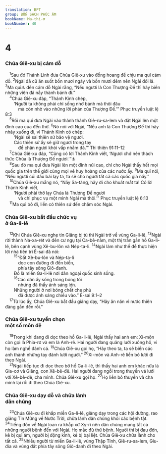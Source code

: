```yaml
---
translation: BPT
group: BỐN SÁCH PHÚC ÂM
bookName: Ma-thi-ơ 
bookNumber: 40
---
```


<div class="title"><h1>4</h1><h3>Chúa Giê-xu bị cám dỗ</h3></div>
<span class="verse mat_4_1"> <sup>1</sup>Sau đó Thánh Linh đưa Chúa Giê-xu vào đồng hoang để chịu ma quỉ cám dỗ.</span>
<span class="verse mat_4_2"><sup>2</sup>Ngài đã cữ ăn suốt bốn mươi ngày và bốn mươi đêm nên Ngài đói lả.</span>
<span class="verse mat_4_3"><sup>3</sup>Ma quỉ<a data-toggle="tooltip" data-placement="bottom" title="Nguyên văn, “Kẻ cám dỗ.”">⚓</a> đến cám dỗ Ngài rằng, “Nếu ngươi là Con Thượng Đế thì hãy biến những viên đá nầy thành bánh đi.”<br/></span>
<span class="verse mat_4_4"> <sup>4</sup>Chúa Giê-xu đáp, “Thánh Kinh chép,<br/>  ‘Người ta không phải chỉ sống nhờ bánh mà thôi đâu<br/>   mà còn nhờ vào những lời phán của Thượng Đế.’” Phục truyền luật lệ 8:3<br/></span>
<span class="verse mat_4_5"> <sup>5</sup>Rồi ma quỉ đưa Ngài vào thành thánh Giê-ru-sa-lem và đặt Ngài lên một đỉnh cao của đền thờ.</span>
<span class="verse mat_4_6"><sup>6</sup>Nó nói với Ngài, “Nếu anh là Con Thượng Đế thì hãy nhảy xuống đi, vì Thánh Kinh có chép:<br/>  ‘Ngài sẽ sai thiên sứ bảo vệ ngươi.<br/>  Các thiên sứ ấy sẽ giữ ngươi trong tay<br/>   để chân ngươi khỏi vấp nhằm đá.’” Thi thiên 91:11–12<br/></span>
<span class="verse mat_4_7"> <sup>7</sup>Chúa Giê-xu đáp, “Cũng có lời Thánh Kinh viết, ‘Ngươi chớ nên thách thức Chúa là Thượng Đế ngươi.’”<a data-toggle="tooltip" data-placement="bottom" title="Phục 6:16">⚓</a><br/></span>
<span class="verse mat_4_8"> <sup>8</sup>Sau đó ma quỉ đưa Ngài lên một đỉnh núi cao, chỉ cho Ngài thấy hết mọi quốc gia trên thế giới cùng mọi vẻ huy hoàng của các nước ấy.</span>
<span class="verse mat_4_9"><sup>9</sup>Ma quỉ nói, “Nếu ngươi cúi đầu bái lạy ta, ta sẽ cho ngươi tất cả các quốc gia nầy.”<br/></span>
<span class="verse mat_4_10"> <sup>10</sup>Chúa Giê-xu mắng nó, “Nầy Sa-tăng, hãy đi cho khuất mắt ta! Có lời Thánh Kinh viết,<br/>  ‘Ngươi phải thờ lạy Chúa là Thượng Đế ngươi<br/>   và chỉ phục vụ một mình Ngài mà thôi.’” Phục truyền luật lệ 6:13<br/></span>
<span class="verse mat_4_11"> <sup>11</sup>Ma quỉ bỏ đi, liền có thiên sứ đến chăm sóc Ngài.<br/></span>
<div class="title"><h3>Chúa Giê-xu bắt đầu chức vụ<br/>ở Ga-li-lê</h3></div>
<span class="verse mat_4_12"> <sup>12</sup>Khi Chúa Giê-xu nghe tin Giăng bị tù thì Ngài trở về vùng Ga-li-lê.</span>
<span class="verse mat_4_13"><sup>13</sup>Ngài rời thành Na-xa-rét và đến cư ngụ tại Ca-bê-nâm, một thị trấn gần hồ Ga-li-lê, bên cạnh vùng Xê-bu-lôn và Nép-ta-li.</span>
<span class="verse mat_4_14"><sup>14</sup>Ngài làm như thế để thực hiện lời nhà tiên tri Ê-sai đã nói:<br/></span>
<span class="verse mat_4_15">  <sup>15</sup>“Đất Xê-bu-lôn và Nép-ta-li<br/>   dọc con đường đi đến biển,<br/>   phía tây sông Giô-đanh.<br/>  Đó là miền Ga-li-lê nơi dân ngoại quốc sinh sống.<br/></span>
<span class="verse mat_4_16">  <sup>16</sup>Các dân ấy sống trong bóng tối<br/>   nhưng đã thấy ánh sáng lớn.<br/>  Những người ở nơi bóng chết che phủ<br/>   đã được ánh sáng chiếu vào.” Ê-sai 9:1–2<br/></span>
<span class="verse mat_4_17"> <sup>17</sup>Từ lúc ấy, Chúa Giê-xu bắt đầu giảng dạy, “Hãy ăn năn vì nước thiên đàng gần đến rồi.”<br/></span>
<div class="title"><h3>Chúa Giê-xu tuyển chọn<br/>một số môn đệ</h3></div>
<span class="verse mat_4_18"> <sup>18</sup>Trong khi đang đi dọc theo hồ Ga-li-lê, Ngài thấy hai anh em: Xi-môn còn gọi là Phia-rơ và em là Anh-rê. Hai người đang quăng lưới xuống hồ, vì họ làm nghề đánh cá.</span>
<span class="verse mat_4_19"><sup>19</sup>Chúa Giê-xu gọi họ, “Hãy theo ta, ta sẽ biến các anh thành những tay đánh lưới người.”</span>
<span class="verse mat_4_20"><sup>20</sup>Xi-môn và Anh-rê liền bỏ lưới đi theo Ngài.<br/></span>
<span class="verse mat_4_21"> <sup>21</sup>Ngài tiếp tục đi dọc theo bờ hồ Ga-li-lê, thì thấy hai anh em khác nữa là Gia-cơ và Giăng, con Xê-bê-đê. Hai người đang ngồi trong thuyền vá lưới với Xê-bê-đê, cha mình. Chúa Giê-xu gọi họ.</span>
<span class="verse mat_4_22"><sup>22</sup>Họ liền bỏ thuyền và cha mình lại rồi đi theo Chúa Giê-xu.<br/></span>
<div class="title"><h3>Chúa Giê-xu dạy dỗ và chữa lành<br/>dân chúng</h3></div>
<span class="verse mat_4_23"> <sup>23</sup>Chúa Giê-xu đi khắp miền Ga-li-lê, giảng dạy trong các hội đường, rao giảng Tin Mừng về Nước Trời, chữa lành dân chúng khỏi các bệnh tật.</span>
<span class="verse mat_4_24"><sup>24</sup>Tiếng đồn về Ngài loan ra khắp xứ Xy-ri nên dân chúng mang tất cả những người bệnh đến với Ngài. Họ mắc đủ thứ bệnh. Người thì bị đau đớn, kẻ bị quỉ ám, người bị động kinh, kẻ bị bại liệt. Chúa Giê-xu chữa lành cho tất cả.</span>
<span class="verse mat_4_25"><sup>25</sup>Nhiều người từ miền Ga-li-lê, vùng Thập Tỉnh, Giê-ru-sa-lem, Giu-đia và vùng đất phía tây sông Giô-đanh đi theo Ngài.<br/></span>
